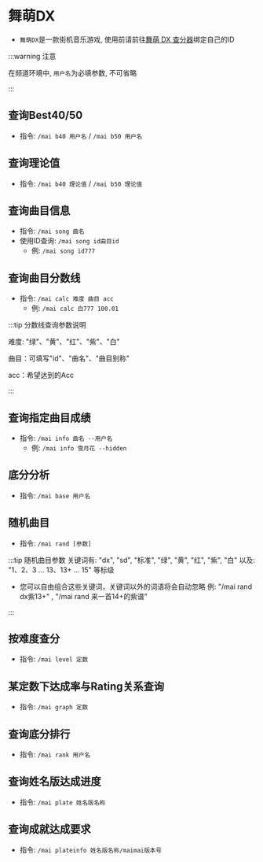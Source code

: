 # 舞萌DX

- `舞萌DX`是一款街机音乐游戏, 使用前请前往[舞萌 DX 查分器](https://www.diving-fish.com/maimaidx/prober/)绑定自己的ID

:::warning 注意

在频道环境中, `用户名`为必填参数, 不可省略

:::



## 查询Best40/50

- 指令: `/mai b40 用户名` / `/mai b50 用户名`



## 查询理论值

- 指令: `/mai b40 理论值` / `/mai b50 理论值`



## 查询曲目信息

- 指令: `/mai song 曲名`
- 使用ID查询: `/mai song id曲目id` 
  - 例: `/mai song id777`



## 查询曲目分数线

- 指令: `/mai calc 难度 曲目 acc` 
  - 例: `/mai calc 白777 100.01`

:::tip 分数线查询参数说明

难度: "绿"、"黄"、"红"、"紫"、"白" 

曲目：可填写"id"、"曲名"、"曲目别称" 

acc：希望达到的Acc

:::



## 查询指定曲目成绩

- 指令: `/mai info 曲名 --用户名`
  - 例: `/mai info 雪月花 --hidden`



## 底分分析

- 指令: `/mai base 用户名`



## 随机曲目

- 指令: `/mai rand [参数]`

:::tip 随机曲目参数
关键词有: "dx", "sd", "标准", "绿", "黄", "红", "紫", "白"
以及: "1、2、3 ... 13、13+ ... 15" 等标级

 - 您可以自由组合这些关键词，关键词以外的词语将会自动忽略
例: "/mai rand dx紫13+" , "/mai rand 来一首14+的紫谱"

:::



## 按难度查分

- 指令: `/mai level 定数`



## 某定数下达成率与Rating关系查询

- 指令: `/mai graph 定数`



## 查询底分排行

- 指令: `/mai rank 用户名`



## 查询姓名版达成进度

- 指令: `/mai plate 姓名版名称`



## 查询成就达成要求

- 指令: `/mai plateinfo 姓名版名称/maimai版本号`